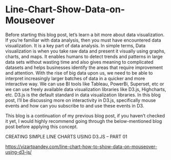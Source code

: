 # Line-Chart-Show-Data-on-Mouseover

Before starting this blog post, let’s learn a bit more about data visualization. If you’re familiar with data analysis, then you must have encountered data visualization. It is a key part of data analysis. In simple terms, Data visualization is when you take raw data and present it visually using graphs, charts, and maps. It enables humans to detect trends and patterns in large data sets without wasting time and also gives meaning to complicated datasets and helps businesses identify the areas that require improvement and attention. With the rise of big data upon us, we need to be able to interpret increasingly larger batches of data in a quicker and more interactive way. We can use BI tools like Tableau, PowerBi, Superset, etc or we can use freely available data visualization libraries like D3.js, Highcharts, etc. D3.js is the default standard in data visualization libraries. In this blog post, I’ll be discussing more on interactivity in D3.js, specifically mouse events and how can you subscribe to and use these events in D3.

This blog is a continuation of my previous blog post, if you haven’t checked it yet, I would highly recommend going through the below-mentioned blog post before applying this concept.

  CREATING SIMPLE LINE CHARTS USING D3.JS – PART 01
  
  https://vizartpandey.com/line-chart-how-to-show-data-on-mouseover-using-d3-js/
